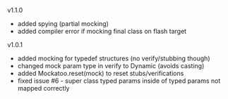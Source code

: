 v1.1.0
- added spying (partial mocking)
- added compiler error if mocking final class on flash target

v1.0.1
- added mocking for typedef structures (no verify/stubbing though)
- changed mock param type in verify to Dynamic (avoids casting)
- added Mockatoo.reset(mock) to reset stubs/verifications
- fixed issue #6 - super class typed params inside of typed params not mapped correctly
